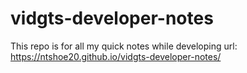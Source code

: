 # vidgts-developer-notes
This repo is for all my quick notes while developing 
url: https://ntshoe20.github.io/vidgts-developer-notes/
